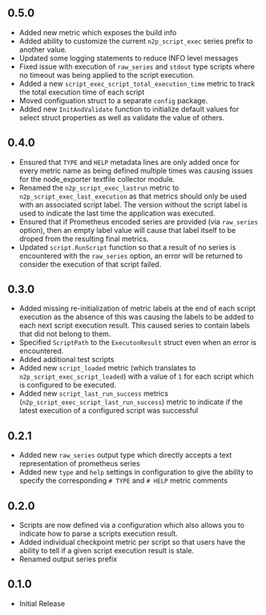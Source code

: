 

## 0.5.0
* Added new metric which exposes the build info
* Added ability to customize the current `n2p_script_exec` series prefix to another value.  
* Updated some logging statements to reduce INFO level messages
* Fixed issue with execution of `raw_series` and `stdout` type scripts where no timeout was being applied to the script execution.
* Added a new `script_exec_script_total_execution_time` metric to track the total execution time of each script
* Moved configuation struct to a separate `config` package.
* Added new `InitAndValidate` function to initialize default values for select struct properties as well as validate the value of others.

## 0.4.0
* Ensured that `TYPE` and `HELP` metadata lines are only added once for every metric name as being defined multiple times was causing issues for the node_exporter textfile collector module.
* Renamed the `n2p_script_exec_lastrun` metric to `n2p_script_exec_last_execution` as that metrics should only be used with an associated script label.  The version without the script label is used to indicate the last time the application was executed.
* Ensured that if Prometheus encoded series are provided (via `raw_series` option), then an empty label value will cause that label itself to be droped from the resulting final metrics.  
* Updated `script.RunScript` function so that a result of no series is encountered with the `raw_series` option, an error will be returned to consider the execution of that script failed.


## 0.3.0
* Added missing re-initialization of metric labels at the end of each script execution as the absence of this was causing the labels to be added to each next script execution result.  This caused series to contain labels that did not belong to them.
* Specified `ScriptPath` to the `ExecutonResult` struct even when an error is encountered. 
* Added additional test scripts
* Added new `script_loaded` metric (which translates to `n2p_script_exec_script_loaded`) with a value of `1` for each script which is configured to be executed. 
* Added new `script_last_run_success` metrics (`n2p_script_exec_script_last_run_success`) metric to indicate if the latest execution of a configured script was successful

## 0.2.1
* Added new `raw_series` output type which directly accepts a text representation of prometheus series
* Added new `type` and `help` settings in configuration to give the ability to specify the corresponding `# TYPE` and `# HELP` metric comments

## 0.2.0
* Scripts are now defined via a configuration which also allows you to indicate how to parse a scripts execution result. 
* Added individual checkpoint metric per script so that users have the ability to tell if a given script execution result is stale.
* Renamed output series prefix

## 0.1.0
* Initial Release